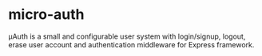 # micro-auth
µAuth is a small and configurable user system with login/signup, logout, erase user account and authentication middleware for Express framework.
